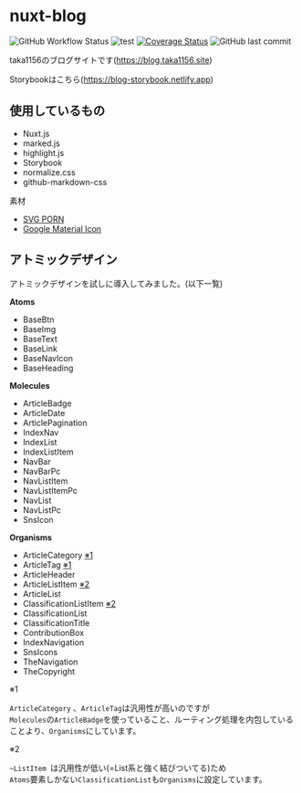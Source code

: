 # nuxt-blog

![GitHub Workflow Status](https://img.shields.io/github/workflow/status/taka1156/nuxt-blog/firebase%20deploy)
![test](https://github.com/taka1156/nuxt-blog/workflows/test/badge.svg)
[![Coverage Status](https://coveralls.io/repos/github/taka1156/nuxt-blog/badge.svg?branch=master)](https://coveralls.io/github/taka1156/nuxt-blog?branch=master)
![GitHub last commit](https://img.shields.io/github/last-commit/taka1156/nuxt-blog)

taka1156のブログサイトです(https://blog.taka1156.site)

Storybookはこちら(https://blog-storybook.netlify.app)

## 使用しているもの
- Nuxt.js
- marked.js
- highlight.js
- Storybook
- normalize.css
- github-markdown-css

素材
- [SVG PORN](https://svgporn.com/)
- [Google Material Icon](https://material.io/resources/icons/?style=baseline)

## アトミックデザイン

アトミックデザインを試しに導入してみました。(以下一覧)


**Atoms**
- BaseBtn
- BaseImg
- BaseText
- BaseLink
- BaseNavIcon
- BaseHeading

**Molecules**
- ArticleBadge
- ArticleDate
- ArticlePagination
- IndexNav
- IndexList
- IndexListItem
- NavBar
- NavBarPc
- NavListItem
- NavListItemPc
- NavList
- NavListPc
- SnsIcon

**Organisms**
- ArticleCategory <a href="#1">※1</a>
- ArticleTag <a href="#1">※1</a>
- ArticleHeader
- ArticleListItem <a href="#2">※2</a>
- ArticleList
- ClassificationListItem <a href="#2">※2</a>
- ClassificationList
- ClassificationTitle
- ContributionBox
- IndexNavigation
- SnsIcons
- TheNavigation
- TheCopyright


<div id="1">※1</div>

`ArticleCategory` 、`ArticleTag`は汎用性が高いのですが<br>
`Molecules`の`ArticleBadge`を使っていること、ルーティング処理を内包していることより、`Organisms`にしています。


<div id="2">※2</div> 

`~ListItem `は汎用性が低い(=List系と強く結びついてる)ため<br>
`Atoms`要素しかない`ClassificationList`も`Organisms`に設定しています。
